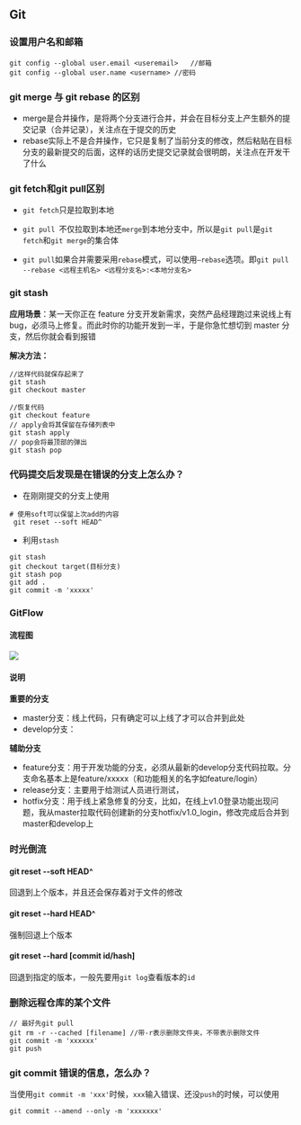 ## Git

### 设置用户名和邮箱

```
git config --global user.email <useremail>   //邮箱
git config --global user.name <username> //密码
```

### git merge 与 git rebase 的区别

- merge是合并操作，是将两个分支进行合并，并会在目标分支上产生额外的提交记录（合并记录），关注点在于提交的历史
- rebase实际上不是合并操作，它只是复制了当前分支的修改，然后粘贴在目标分支的最新提交的后面，这样的话历史提交记录就会很明朗，关注点在开发干了什么

### git fetch和git pull区别

- `git fetch`只是拉取到本地
- `git pull `不仅拉取到本地还`merge`到本地分支中，所以是`git pull`是`git fetch`和`git merge`的集合体

- `git pull`如果合并需要采用`rebase`模式，可以使用`–rebase`选项。即`git pull --rebase <远程主机名> <远程分支名>:<本地分支名>`

### git stash

**应用场景**：某一天你正在 feature 分支开发新需求，突然产品经理跑过来说线上有bug，必须马上修复。而此时你的功能开发到一半，于是你急忙想切到 master 分支，然后你就会看到报错

**解决方法：**

```
//这样代码就保存起来了
git stash 
git checkout master
```

```
//恢复代码
git checkout feature
// apply会将其保留在存储列表中
git stash apply
// pop会将最顶部的弹出
git stash pop
```

### 代码提交后发现是在错误的分支上怎么办？

- 在刚刚提交的分支上使用

```
# 使用soft可以保留上次add的内容
 git reset --soft HEAD^
```

- 利用`stash`

```
git stash
git checkout target(目标分支)
git stash pop
git add .
git commit -m 'xxxxx'
```

### GitFlow

#### 流程图

![](http://songnian.gitee.io/imgs/imgs/gitFlow.png)

#### 说明

**重要的分支**

- master分支：线上代码，只有确定可以上线了才可以合并到此处
- develop分支：

**辅助分支**

- feature分支：用于开发功能的分支，必须从最新的develop分支代码拉取。分支命名基本上是feature/xxxxx（和功能相关的名字如feature/login）
- release分支：主要用于给测试人员进行测试，
- hotfix分支：用于线上紧急修复的分支，比如，在线上v1.0登录功能出现问题，我从master拉取代码创建新的分支hotfix/v1.0_login，修改完成后合并到master和develop上

### 时光倒流

#### git reset --soft HEAD^

回退到上个版本，并且还会保存着对于文件的修改

#### git reset --hard HEAD^

强制回退上个版本

#### git reset --hard [commit id/hash]

回退到指定的版本，一般先要用`git log`查看版本的`id`

### 删除远程仓库的某个文件

```
// 最好先git pull
git rm -r --cached [filename] //带-r表示删除文件夹，不带表示删除文件
git commit -m 'xxxxxx'
git push 
```

### git commit 错误的信息，怎么办？

当使用`git commit -m 'xxx'`时候，`xxx`输入错误、还没`push`的时候，可以使用

```
git commit --amend --only -m 'xxxxxxx'
```

